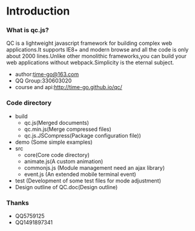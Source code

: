 # Introduction
### What is qc.js?
QC is a lightweight javascript framework for building complex web applications.It supports IE8+ and modern browse and all the code is only about 2000 lines.Unlike other monolithic frameworks,you can build your web applications without webpack.Simplicity is the eternal subject.
+ author:time-go@163.com
+ QQ Group:330603020
+ course and api:http://time-go.github.io/qc/

### Code directory
- build
    - qc.js(Merged documents)
    - qc.min.js(Merge compressed files)
    - qc.js.JSCompress(Package configuration file))
- demo (Some simple examples)
- src 
    + core(Core code directory)
    - animate.js(A custom animation)
    - commonjs.js (Module management need an ajax library)
    - event.js (An extended mobile terminal event)
- test (Development of some test files for mode adjustment)
- Design outline of QC.doc(Design outline)

### Thanks
+ QQ5759125
+ QQ1491897341